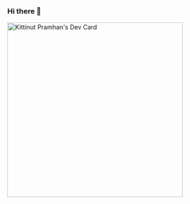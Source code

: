 ### Hi there 👋

<!--
**Kittinutz/Kittinutz** is a ✨ _special_ ✨ repository because its `README.md` (this file) appears on your GitHub profile.

Here are some ideas to get you started:

- 🔭 I’m currently working on ...
- 🌱 I’m currently learning ...
- 👯 I’m looking to collaborate on ...
- 🤔 I’m looking for help with ...
- 💬 Ask me about ...
- 📫 How to reach me: ...
- 😄 Pronouns: ...
- ⚡ Fun fact: ...
-->
<a href="https://app.daily.dev/Kittinutz"><img src="https://api.daily.dev/devcards/8128233c09d64fc1ab9afc579eef51be.png?r=ltf" width="400" alt="Kittinut Pramhan's Dev Card"/></a>
